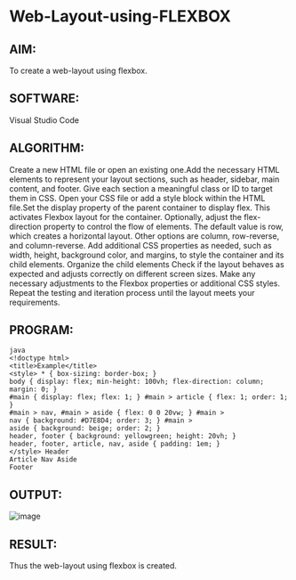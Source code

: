 # Web-Layout-using-FLEXBOX
## AIM:
To create a web-layout using flexbox.

## SOFTWARE:
Visual Studio Code

## ALGORITHM:
Create a new HTML file or open an existing one.Add the necessary HTML elements to represent your layout sections, such as header, sidebar, main content, and footer.
Give each section a meaningful class or ID to target them in CSS.
Open your CSS file or add a style block within the HTML file.Set the display property of the parent container to display flex. This activates Flexbox layout for the container.
Optionally, adjust the flex-direction property to control the flow of elements. The default value is row, which creates a horizontal layout. Other options are column, row-reverse, and column-reverse.
Add additional CSS properties as needed, such as width, height, background color, and margins, to style the container and its child elements.
Organize the child elements
Check if the layout behaves as expected and adjusts correctly on different screen sizes.
Make any necessary adjustments to the Flexbox properties or additional CSS styles. Repeat the testing and iteration process until the layout meets your requirements.
## PROGRAM:
~~~
java
<!doctype html>
<title>Example</title>
<style> * { box-sizing: border-box; } 
body { display: flex; min-height: 100vh; flex-direction: column; margin: 0; }
#main { display: flex; flex: 1; } #main > article { flex: 1; order: 1; } 
#main > nav, #main > aside { flex: 0 0 20vw; } #main >
nav { background: #D7E8D4; order: 3; } #main >
aside { background: beige; order: 2; }
header, footer { background: yellowgreen; height: 20vh; } 
header, footer, article, nav, aside { padding: 1em; }
</style> Header
Article Nav Aside
Footer
~~~
## OUTPUT:
![image](https://github.com/SdMdZahi7/Web-Layout-using-FLEXBOX/assets/94187572/95df7d1a-4673-4779-85a6-a0248631f34e)

## RESULT:
Thus the web-layout using flexbox is created.

